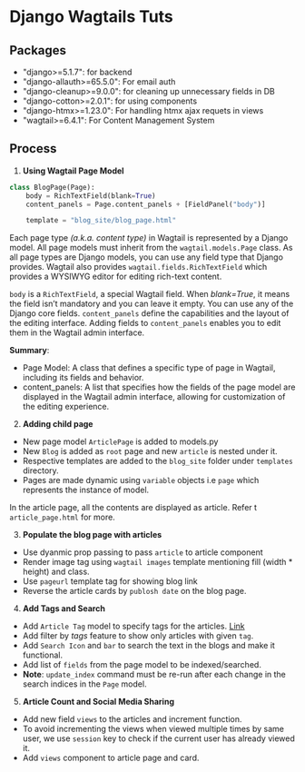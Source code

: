 # Django Wagtails Tuts

## Packages
- "django>=5.1.7": for backend
- "django-allauth>=65.5.0": For email auth
- "django-cleanup>=9.0.0": for cleaning up unnecessary fields in DB
- "django-cotton>=2.0.1": for using components
- "django-htmx>=1.23.0": For handling htmx ajax requets in views
- "wagtail>=6.4.1": For Content Management System


## Process 
1. **Using Wagtail Page Model**
```python
class BlogPage(Page):
    body = RichTextField(blank=True)
    content_panels = Page.content_panels + [FieldPanel("body")]

    template = "blog_site/blog_page.html"
```

Each page type *(a.k.a. content type)* in Wagtail is represented by a Django model. All page models must inherit from the `wagtail.models.Page` class. As all page types are Django models, you can use any field type that Django provides. Wagtail also provides `wagtail.fields.RichTextField` which provides a WYSIWYG editor for editing rich-text content.  

`body` is a `RichTextField`, a special Wagtail field. When *blank=True*, it means the field isn’t mandatory and you can leave it empty. You can use any of the Django core fields. `content_panels` define the capabilities and the layout of the editing interface. Adding fields to `content_panels` enables you to edit them in the Wagtail admin interface.  

**Summary**:
- Page Model: A class that defines a specific type of page in Wagtail, including its fields and behavior.
- content_panels: A list that specifies how the fields of the page model are displayed in the Wagtail admin interface, allowing for customization of the editing experience.

2. **Adding child page**
- New page model `ArticlePage` is added to models.py
- New `Blog` is added as `root` page and new `article` is nested under it.
- Respective templates are added to the `blog_site` folder under `templates` directory.
- Pages are made dynamic using  `variable` objects i.e `page` which represents the instance of model.
  
In the article page, all the contents are displayed as article. Refer t `article_page.html` for more.

3. **Populate the blog page with articles**
-  Use dyanmic prop passing to pass `article` to article component
-  Render image tag using `wagtail images` template mentioning fill (width * height) and class.
-  Use `pageurl` template tag for showing blog link
-  Reverse the article cards by `publosh date` on the blog page.


4. **Add Tags and Search**
- Add `Article Tag` model to specify tags for the articles. [Link](https://docs.wagtail.org/en/stable/advanced_topics/tags.html#adding-tags-to-a-page-model)
- Add filter by *tags* feature to show only articles with given `tag`.
- Add `Search Icon` and `bar` to search the text in the blogs and make it functional.
- Add list of `fields` from the page model to be indexed/searched.
- **Note**: `update_index` command must be re-run after each change in the search indices in the `Page` model.


5. **Article Count and Social Media Sharing**
- Add new field `views` to the articles and increment function.
- To avoid incrementing the views when viewed multiple times by same user, we use `session` key to check if the current user has already viewed it.
- Add `views` component to article page and card.